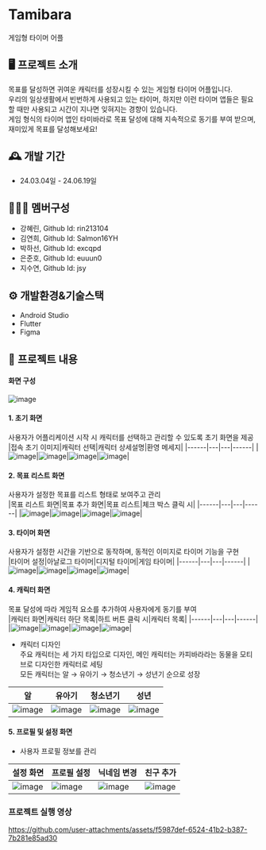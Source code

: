 # Tamibara
게임형 타이머 어플

## 🖥️ 프로젝트 소개
목표를 달성하면 귀여운 캐릭터를 성장시킬 수 있는 게임형 타이머 어플입니다.
<br>
우리의 일상생활에서 빈번하게 사용되고 있는 타이머, 하지만 이런 타이머 앱들은 필요할 때만 사용되고 시간이 지나면 잊혀지는 경향이 있습니다.
<br>
게임 형식의 타이머 앱인 타미바라로 목표 달성에 대해 지속적으로 동기를 부여 받으며, 재미있게 목표를 달성해보세요!

## 🕰️ 개발 기간
* 24.03.04일 - 24.06.19일

## 🧑‍🤝‍🧑 멤버구성
- 강혜린, Github Id: rin213104
- 김연희, Github Id: Salmon16YH
- 박하선, Github Id: excqpd
- 은준호, Github Id: euuun0
- 지수연, Github Id: jsy

## ⚙️ 개발환경&기술스택
- Android Studio
- Flutter
- Figma

## 📌 프로젝트 내용
#### 화면 구성
![image](https://github.com/user-attachments/assets/0238db0a-cebe-4c19-8ac8-6cfe2efb8172) <br>


#### 1. 초기 화면
사용자가 어플리케이션 시작 시 캐릭터를 선택하고 관리할 수 있도록 초기 화면을 제공<br>
|접속 초기 이미지|캐릭터 선택|캐릭터 상세설명|환영 메세지|
|------|---|---|------|
|![image](https://github.com/user-attachments/assets/3ffd12a2-cff0-46a2-8d82-e807ba1649ad)|![image](https://github.com/user-attachments/assets/04b8d8cc-31b4-447e-af9c-2fffb72990d1)|![image](https://github.com/user-attachments/assets/ac6fb931-26a9-4757-8f75-39193403f00e)|![image](https://github.com/user-attachments/assets/c289233e-ed84-4822-a2b0-c90461402779)|
  
#### 2. 목표 리스트 화면
사용자가 설정한 목표를 리스트 형태로 보여주고 관리<br>
|목표 리스트 화면|목표 추가 화면|목표 리스트|체크 박스 클릭 시|
|------|---|---|------|
|![image](https://github.com/user-attachments/assets/455b8a02-d529-4b59-9f17-3f50c801b398)|![image](https://github.com/user-attachments/assets/700cf506-8486-4b56-9361-070522c8e73a)|![image](https://github.com/user-attachments/assets/ab4213c0-4d37-45c2-879d-0ffc7e83a6fe)|![image](https://github.com/user-attachments/assets/587b2a05-e8ef-454f-947a-ac6699785e7f)|

#### 3. 타이머 화면
사용자가 설정한 시간을 기반으로 동작하며, 동적인 이미지로 타이머 기능을 구현<br>
|타이머 설정|아날로그 타이머|디지털 타이머|게임 타이머|
|------|---|---|------|
|![image](https://github.com/user-attachments/assets/5dc27594-16cb-44ad-b839-c278c9e88634)|![image](https://github.com/user-attachments/assets/c52d0c8d-fc38-4989-b097-767d9d46709a)|![image](https://github.com/user-attachments/assets/7fcfd6b6-06f1-4d34-9299-1b81090ee9ed)|![image](https://github.com/user-attachments/assets/e730bac3-caef-458e-9e21-9db8c133c6d5)|


#### 4. 캐릭터 화면
목표 달성에 따라 게임적 요소를 추가하여 사용자에게 동기를 부여<br>
|캐릭터 화면|캐릭터 하단 목록|하트 버튼 클릭 시|캐릭터 목록|
|------|---|---|------|
|![image](https://github.com/user-attachments/assets/cadb911f-8e6f-498d-866a-ccb500283ffa)|![image](https://github.com/user-attachments/assets/d1a4fc91-e012-445c-b5a7-8e1ecdfac6e4)|![image](https://github.com/user-attachments/assets/3217e6a8-86c0-40ca-a579-d8be9d46851e)|![image](https://github.com/user-attachments/assets/396b9e0f-dfea-4c62-b760-b5e714a814b6)|

* 캐릭터 디자인<br>
주요 캐릭터는 세 가지 타입으로 디자인, 메인 캐릭터는 카피바라라는 동물을 모티브로 디자인한 캐릭터로 세팅<br>
모든 캐릭터는 알 → 유아기 → 청소년기 → 성년기 순으로 성장<br>

|알|유아기|청소년기|성년|
|------|---|---|------|
|![image](https://github.com/user-attachments/assets/b0654faa-5163-4983-a101-8fc90582a320)|![image](https://github.com/user-attachments/assets/fd759026-47b8-4592-a100-2099271310ff)|![image](https://github.com/user-attachments/assets/a4990513-9545-4963-b429-a79d9dc81616)|![image](https://github.com/user-attachments/assets/aea4cebe-34b2-4fac-a2fc-80cc647d3d9c)|

#### 5. 프로필 및 설정 화면
- 사용자 프로필 정보를 관리<br>

|설정 화면|프로필 설정|닉네임 변경|친구 추가|
|------|---|---|------|
|![image](https://github.com/user-attachments/assets/2dd46451-a247-40f6-9cf6-044e1bd7a5b2)|![image](https://github.com/user-attachments/assets/8c7419db-be98-40bb-95fb-0ed69da670de)|![image](https://github.com/user-attachments/assets/76d4de1d-b876-4877-801a-28557bb15850)|![image](https://github.com/user-attachments/assets/8fb41328-e229-4976-953e-11203fb15368)|

### 프로젝트 실행 영상
https://github.com/user-attachments/assets/f5987def-6524-41b2-b387-7b281e85ad30

